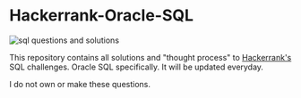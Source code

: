 # Hackerrank-Oracle-SQL

![sql questions and solutions](https://github.com/user-attachments/assets/5fd4b3e4-a4bc-4e56-8f0d-18f481c1d1bc)

This repository contains all solutions and "thought process" to [Hackerrank's](https://www.hackerrank.com/domains/sql) SQL challenges. Oracle SQL specifically. It will be updated everyday.

I do not own or make these questions.

